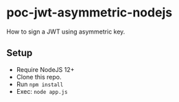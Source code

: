 # poc-jwt-asymmetric-nodejs

How to sign a JWT using asymmetric key.

## Setup

* Require NodeJS 12+
* Clone this repo.
* Run `npm install`
* Exec: `node app.js`
